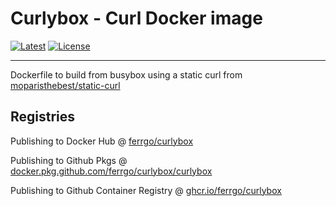 # Curlybox - Curl Docker image

[![Latest](https://img.shields.io/github/v/tag/ferrgo/curlybox)](ferrgo/curlybox/releases/latest)
[![License](https://img.shields.io/badge/license-GPL--3.0-blue.svg?style=flat)](LICENSE)

----

Dockerfile to build from busybox using a static curl from [moparisthebest/static-curl](https://github.com/moparisthebest/static-curl)

## Registries
Publishing to Docker Hub @ [ferrgo/curlybox](https://hub.docker.com/r/ferrgo/curlybox)

Publishing to Github Pkgs @ [docker.pkg.github.com/ferrgo/curlybox/curlybox](https://github.com/ferrgo/curlybox/packages)

Publishing to Github Container Registry @ [ghcr.io/ferrgo/curlybox](https://github.com/users/ferrgo/packages/container/package/curlybox)

